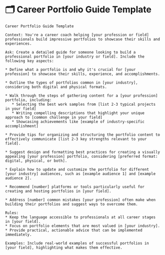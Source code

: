 # 🗂️ Career Portfolio Guide Template

<pre><code class="language-plaintext">Career Portfolio Guide Template

Context: You're a career coach helping [your profession or field] professionals build impressive portfolios to showcase their skills and experiences.

Ask: Create a detailed guide for someone looking to build a professional portfolio in [your industry or field]. Include the following key aspects:

* Define what a portfolio is and why it's crucial for [your profession] to showcase their skills, experience, and accomplishments.

* Outline the types of portfolios common in [your industry], considering both digital and physical formats.

* Walk through the steps of gathering content for a [your profession] portfolio, including:
   * Selecting the best work samples from [list 2-3 typical projects in your field]
   * Writing compelling descriptions that highlight your unique approach to [common challenge in your field]
   * Showcasing achievements like [example of industry-specific accomplishment]

* Provide tips for organizing and structuring the portfolio content to effectively communicate [list 2-3 key strengths relevant to your field].

* Suggest design and formatting best practices for creating a visually appealing [your profession] portfolio, considering [preferred format: digital, physical, or both].

* Explain how to update and customize the portfolio for different [your industry] audiences, such as [example audience 1] and [example audience 2].

* Recommend [number] platforms or tools particularly useful for creating and hosting portfolios in [your field].

* Address [number] common mistakes [your profession] often make when building their portfolios and suggest ways to overcome them.

Rules:
* Keep the language accessible to professionals at all career stages in [your field].
* Focus on portfolio elements that are most valued in [your industry].
* Provide practical, actionable advice that can be implemented immediately.

Examples: Include real-world examples of successful portfolios in [your field], highlighting what makes them effective.</code></pre>
